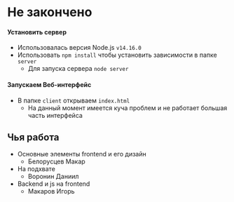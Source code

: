 # Не закончено

#### Установить сервер
* Использовалась версия Node.js `v14.16.0`
* Использовать `npm install` чтобы установить зависимости в папке `server`
  * Для запуска сервера `node server`

#### Запускаем Веб-интерфейс
* В папке `client` открываем `index.html`
  * На данный момент имеется куча проблем и не работает большая часть интерфейса

## Чья работа
* Основные элементы frontend и его дизайн
  * Белорусцев Макар
* На подхвате
  * Воронин Даниил
* Backend и js на frontend
  * Макаров Игорь
